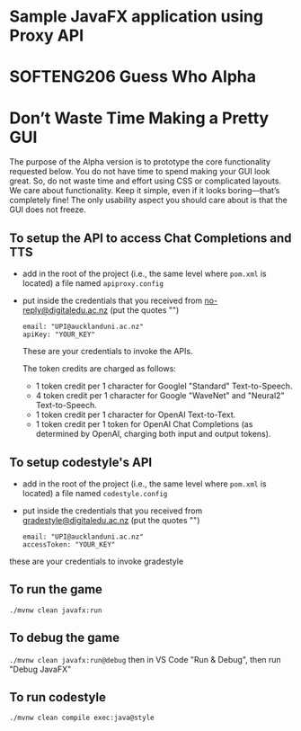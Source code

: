 # Sample JavaFX application using Proxy API

# SOFTENG206 Guess Who Alpha

# Don’t Waste Time Making a Pretty GUI
The purpose of the Alpha version is to prototype the core functionality requested below. You do not have time to spend making your GUI look great. So, do not waste time and effort using CSS or complicated layouts. We care about functionality. Keep it simple, even if it looks boring—that’s completely fine! The only usability aspect you should care about is that the GUI does not freeze.

## To setup the API to access Chat Completions and TTS

- add in the root of the project (i.e., the same level where `pom.xml` is located) a file named `apiproxy.config`
- put inside the credentials that you received from no-reply@digitaledu.ac.nz (put the quotes "")

  ```
  email: "UPI@aucklanduni.ac.nz"
  apiKey: "YOUR_KEY"
  ```

  These are your credentials to invoke the APIs.

  The token credits are charged as follows:

  - 1 token credit per 1 character for Googlel "Standard" Text-to-Speech.
  - 4 token credit per 1 character for Google "WaveNet" and "Neural2" Text-to-Speech.
  - 1 token credit per 1 character for OpenAI Text-to-Text.
  - 1 token credit per 1 token for OpenAI Chat Completions (as determined by OpenAI, charging both input and output tokens).

## To setup codestyle's API

- add in the root of the project (i.e., the same level where `pom.xml` is located) a file named `codestyle.config`
- put inside the credentials that you received from gradestyle@digitaledu.ac.nz (put the quotes "")

  ```
  email: "UPI@aucklanduni.ac.nz"
  accessToken: "YOUR_KEY"
  ```

these are your credentials to invoke gradestyle

## To run the game

`./mvnw clean javafx:run`

## To debug the game

`./mvnw clean javafx:run@debug` then in VS Code "Run & Debug", then run "Debug JavaFX"

## To run codestyle

`./mvnw clean compile exec:java@style`
